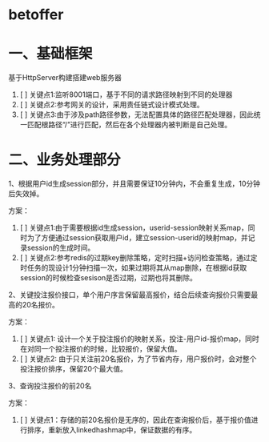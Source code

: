 # betoffer


# 一、基础框架

基于HttpServer构建搭建web服务器
1. [ ] 关键点1:监听8001端口，基于不同的请求路径映射到不同的处理器
2. [ ] 关键点2:参考网关的设计，采用责任链式设计模式处理。
3. [ ] 关键点3:由于涉及path路径参数，无法配置具体的路径匹配处理器，因此统一匹配根路径“/”进行匹配，然后在各个处理器内被判断是自己处理。


# 二、业务处理部分

1、根据用户id生成session部分，并且需要保证10分钟内，不会重复生成，10分钟后失效掉。

方案：
1. [ ] 关键点1:由于需要根据id生成session，userid-session映射关系map，同时为了方便通过session获取用户id，建立session-userid的映射map，并记录session的生成时间。
2. [ ] 关键点2:参考redis的过期key删除策略，定时扫描+访问检查策略，通过定时任务的现设计1分钟扫描一次，如果过期将其从map删除，在根据id获取session的时候检查sesison是否过期，过期也将其删除。


2、关键投注报价接口，单个用户序言保留最高报价，结合后续查询报价只需要最高的20名报价。

方案：
1. [ ] 关键点1: 设计一个关于投注报价的映射关系，投注-用户id-报价map，同时在对同一个投注报价的时候，比较报价，保留大值。
2. [ ] 关键点2: 由于只关注前20名报价，为了节省内存，用户报价时，会对整个投注报价排序，保留20个最大值。

3、查询投注报价的前20名

方案：
1. [ ] 关键点1：存储的前20名报价是无序的，因此在查询报价后，基于报价值进行排序，重新放入linkedhashmap中，保证数据的有序。
